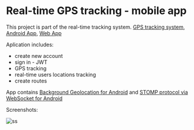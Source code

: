 # Real-time GPS tracking - mobile app

This project is part of the real-time tracking system. 
[GPS tracking system](https://github.com/radd/rest-service-gps), [Android App](https://github.com/radd/gps-android-app), [Web App](https://github.com/radd/gps-webapp-nodejs)

Aplication includes:
- create new account
- sign in - JWT
- GPS tracking
- real-time users locations tracking
- create routes

App contains [Background Geolocation for Android](https://github.com/mauron85/background-geolocation-android) and [STOMP protocol via WebSocket for Android](https://github.com/NaikSoftware/StompProtocolAndroid) 

Screenshots:

![ss](https://radd.github.io/other/images/gps-mobileapp/app.jpg)

